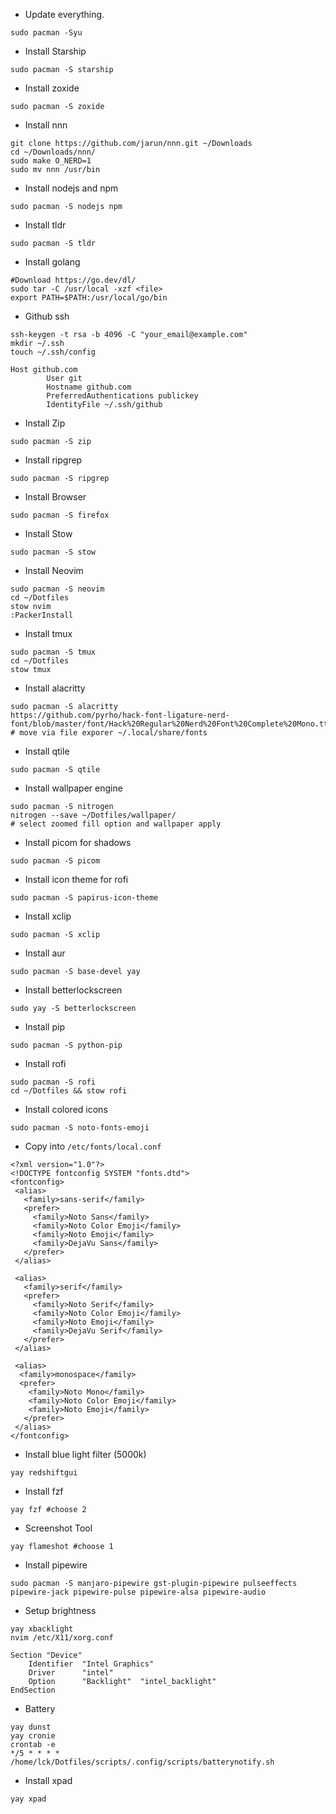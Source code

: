 
* Update everything.
```
sudo pacman -Syu
```

* Install Starship
```
sudo pacman -S starship
```

* Install zoxide
```
sudo pacman -S zoxide
```

* Install nnn
```
git clone https://github.com/jarun/nnn.git ~/Downloads
cd ~/Downloads/nnn/
sudo make O_NERD=1
sudo mv nnn /usr/bin
```

* Install nodejs and npm
```
sudo pacman -S nodejs npm
```

* Install tldr
```
sudo pacman -S tldr
```

* Install golang
```
#Download https://go.dev/dl/
sudo tar -C /usr/local -xzf <file>
export PATH=$PATH:/usr/local/go/bin
```

* Github ssh
```
ssh-keygen -t rsa -b 4096 -C "your_email@example.com"
mkdir ~/.ssh
touch ~/.ssh/config

Host github.com
        User git
        Hostname github.com
        PreferredAuthentications publickey
        IdentityFile ~/.ssh/github
```

* Install Zip
```
sudo pacman -S zip
```

* Install ripgrep
```
sudo pacman -S ripgrep
```

* Install Browser
```
sudo pacman -S firefox
```

* Install Stow 
```
sudo pacman -S stow
```

* Install Neovim
```
sudo pacman -S neovim
cd ~/Dotfiles
stow nvim
:PackerInstall
```

* Install tmux
```
sudo pacman -S tmux
cd ~/Dotfiles
stow tmux
```

* Install alacritty
```
sudo pacman -S alacritty
https://github.com/pyrho/hack-font-ligature-nerd-font/blob/master/font/Hack%20Regular%20Nerd%20Font%20Complete%20Mono.ttf
# move via file exporer ~/.local/share/fonts
```

* Install qtile
```
sudo pacman -S qtile
```

* Install wallpaper engine
```
sudo pacman -S nitrogen
nitrogen --save ~/Dotfiles/wallpaper/
# select zoomed fill option and wallpaper apply
```

* Install picom  for shadows
```
sudo pacman -S picom
```

* Install icon theme for rofi 
```
sudo pacman -S papirus-icon-theme
```

* Install xclip
```
sudo pacman -S xclip
```

* Install aur
```
sudo pacman -S base-devel yay 
```

* Install betterlockscreen
```
sudo yay -S betterlockscreen
```

* Install pip
```
sudo pacman -S python-pip
```

* Install rofi
```
sudo pacman -S rofi
cd ~/Dotfiles && stow rofi
```

* Install colored icons
```
sudo pacman -S noto-fonts-emoji
```

* Copy into `/etc/fonts/local.conf`
```
<?xml version="1.0"?>
<!DOCTYPE fontconfig SYSTEM "fonts.dtd">
<fontconfig>
 <alias>
   <family>sans-serif</family>
   <prefer>
     <family>Noto Sans</family>
     <family>Noto Color Emoji</family>
     <family>Noto Emoji</family>
     <family>DejaVu Sans</family>
   </prefer> 
 </alias>

 <alias>
   <family>serif</family>
   <prefer>
     <family>Noto Serif</family>
     <family>Noto Color Emoji</family>
     <family>Noto Emoji</family>
     <family>DejaVu Serif</family>
   </prefer>
 </alias>

 <alias>
  <family>monospace</family>
  <prefer>
    <family>Noto Mono</family>
    <family>Noto Color Emoji</family>
    <family>Noto Emoji</family>
   </prefer>
 </alias>
</fontconfig>
```

* Install blue light filter (5000k)
```
yay redshiftgui
```

* Install fzf
```
yay fzf #choose 2
```

* Screenshot Tool
```
yay flameshot #choose 1
```

* Install pipewire
```
sudo pacman -S manjaro-pipewire gst-plugin-pipewire pulseeffects pipewire-jack pipewire-pulse pipewire-alsa pipewire-audio
```

* Setup brightness
```
yay xbacklight
nvim /etc/X11/xorg.conf

Section "Device"
    Identifier  "Intel Graphics"
    Driver      "intel"
    Option      "Backlight"  "intel_backlight"
EndSection
```

* Battery
```
yay dunst
yay cronie
crontab -e
*/5 * * * * /home/lck/Dotfiles/scripts/.config/scripts/batterynotify.sh
```

* Install xpad
```
yay xpad
```
